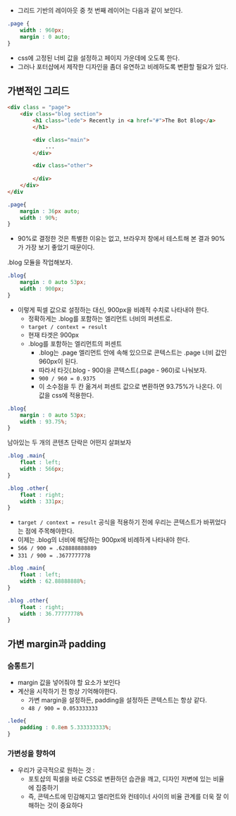 
- 그리드 기반의 레이아웃 중 첫 번째 레이어는 다음과 같이 보인다. 

```css
.page {
	width : 960px;
	margin : 0 auto;
}
```

- css에 고정된 너비 값을 설정하고 페이지 가운데에 오도록 한다. 
- 그러나 포터샵에서 제작한 디자인을 좀더 유연하고 비례하도록 변환할 필요가 있다. 

## 가변적인 그리드 

```html
<div class = "page">
	<div class="blog section">
		<h1 class="lede"> Recently in <a href="#">The Bot Blog</a>
		</h1>

		<div class="main">
			...
		</div>

		<div class="other">
		
		</div>
	</div>
</div
```


```css
.page{
	margin : 36px auto;
	width : 90%;
}
```

- 90%로 결정한 것은 특별한 이유는 없고, 브라우저 창에서 테스트해 본 결과 90%가 가장 보기 좋았기 때문이다. 

.blog 모듈을 작업해보자.

```css
.blog{
	margin : 0 auto 53px;
	width : 900px;
}
```

- 이렇게 픽셀 값으로 설정하는 대신, 900px을 비례적 수치로 나타내야 한다. 
	- 정확하게는 .blog를 포함하는 엘리먼트 너비의 퍼센트로. 
	- `target / context = result`
	- 현재 타겟은 900px
	- .blog를 포함하는 엘리먼트의 퍼센트
		- .blog는 .page 엘리먼트 안에 속해 있으므로 콘텍스트는 .page 너비 값인 960px이 된다. 
		- 따라서 타깃(.blog - 900)을 콘텍스트(.page - 960)로 나눠보자. 
		- `900 / 960 = 0.9375`
		- 이 소수점을 두 칸 옮겨서 퍼센트 값으로 변환하면 93.75%가 나온다. 이 값을 css에 적용한다. 

```css
.blog{
	margin : 0 auto 53px;
	width : 93.75%;
}
```


남아있는 두 개의 콘텐츠 단락은 어떤지 살펴보자 
```css
.blog .main{
	float : left;
	width : 566px;
}

.blog .other{
	float : right;
	width : 331px;
}
```

- `target / context = result` 공식을 적용하기 전에 우리는 콘텍스트가 바뀌었다는 점에 주목해야한다. 
- 이제는 .blog의 너비에 해당하는 900px에 비례하게 나타내야 한다. 
- `566 / 900 = .628888888889`
- `331 / 900 = .3677777778`

```css
.blog .main{
	float : left;
	width : 62.88888888%; 
}

.blog .other{
	float : right;
	width : 36.77777778%
}
```



## 가변 margin과 padding 

### 숨통트기 

- margin 값을 넣어줘야 할 요소가 보인다 
- 계산을 시작하기 전 항상 기억해야한다. 
	- 가변 margin을 설정하든, padding을 설정하든 콘텍스트는 항상 같다. 
	- `48 / 900 = 0.053333333`

```css
.lede{
	padding : 0.8em 5.333333333%;
}
```

### 가변성을 향하여 

- 우리가 궁극적으로 원하는 것 : 
	- 포토샵의 픽셀을 바로 CSS로 변환하던 습관을 깨고, 디자인 저변에 있는 비율에 집중하기 
	- 즉, 콘텍스트에 민감해지고 엘리먼트와 컨테이너 사이의 비율 관계를 더욱 잘 이해하는 것이 중요하다 




